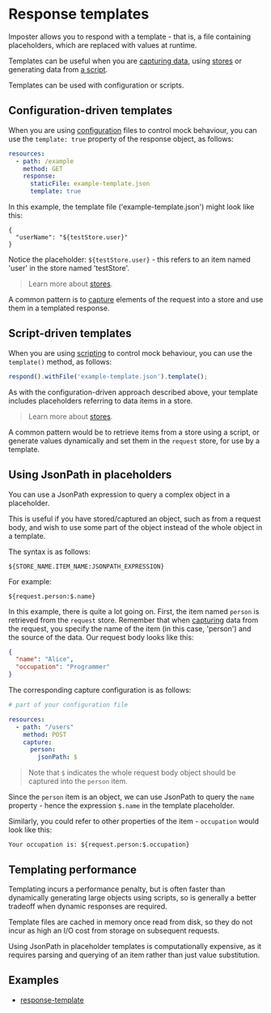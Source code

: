 # Response templates

Imposter allows you to respond with a template - that is, a file containing placeholders, which are replaced with values at runtime.

Templates can be useful when you are [capturing data](./data_capture.md), using [stores](./stores.md) or generating data from [a script](./scripting.md).

Templates can be used with configuration or scripts.

## Configuration-driven templates

When you are using [configuration](./configuration.md) files to control mock behaviour, you can use the `template: true` property of the response object, as follows:

```yaml
resources:
  - path: /example
    method: GET
    response:
      staticFile: example-template.json
      template: true
```

In this example, the template file ('example-template.json') might look like this:

```
{
  "userName": "${testStore.user}"
}
```

Notice the placeholder: `${testStore.user}` - this refers to an item named 'user' in the store named 'testStore'.

> Learn more about [stores](./stores.md).

A common pattern is to [capture](./data_capture.md) elements of the request into a store and use them in a templated response.

## Script-driven templates

When you are using [scripting](./scripting.md) to control mock behaviour, you can use the `template()` method, as follows:

```js
respond().withFile('example-template.json').template();
```

As with the configuration-driven approach described above, your template includes placeholders referring to data items in a store.

> Learn more about [stores](./stores.md).

A common pattern would be to retrieve items from a store using a script, or generate values dynamically and set them in the `request` store, for use by a template.

## Using JsonPath in placeholders

You can use a JsonPath expression to query a complex object in a placeholder.

This is useful if you have stored/captured an object, such as from a request body, and wish to use some part of the object instead of the whole object in a template.

The syntax is as follows:

```
${STORE_NAME.ITEM_NAME:JSONPATH_EXPRESSION}
```

For example:

```
${request.person:$.name}
```

In this example, there is quite a lot going on. First, the item named `person` is retrieved from the `request` store. Remember that when [capturing](./data_capture.md) data from the request, you specify the name of the item (in this case, 'person') and the source of the data. Our request body looks like this:

```json
{
  "name": "Alice",
  "occupation": "Programmer"
}
```

The corresponding capture configuration is as follows:

```yaml
# part of your configuration file

resources:
  - path: "/users"
    method: POST
    capture:
      person:
        jsonPath: $
```

> Note that `$` indicates the whole request body object should be captured into the `person` item.

Since the `person` item is an object, we can use JsonPath to query the `name` property - hence the expression `$.name` in the template placeholder.

Similarly, you could refer to other properties of the item - `occupation` would look like this:

```
Your occupation is: ${request.person:$.occupation}
```

## Templating performance

Templating incurs a performance penalty, but is often faster than dynamically generating large objects using scripts, so is generally a better tradeoff when dynamic responses are required.

Template files are cached in memory once read from disk, so they do not incur as high an I/O cost from storage on subsequent requests.

Using JsonPath in placeholder templates is computationally expensive, as it requires parsing and querying of an item rather than just value substitution.

## Examples

- [response-template](https://github.com/outofcoffee/imposter/blob/master/docs/examples/rest/response-template)
